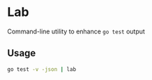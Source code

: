 # Lab

Command-line utility to enhance `go test` output

## Usage

```bash
go test -v -json | lab
```
